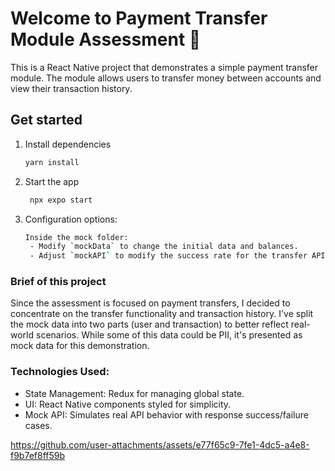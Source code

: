 # Welcome to Payment Transfer Module Assessment 👋

This is a React Native project that demonstrates a simple payment transfer module. The module allows users to transfer money between accounts and view their transaction history.

## Get started

1. Install dependencies

   ```bash
   yarn install
   ```

2. Start the app

   ```bash
    npx expo start
   ```

3. Configuration options:
   ```bash
   Inside the mock folder:
    - Modify `mockData` to change the initial data and balances.
    - Adjust `mockAPI` to modify the success rate for the transfer API.
   ```

### Brief of this project
Since the assessment is focused on payment transfers, I decided to concentrate on the transfer functionality and transaction history. I've split the mock data into two parts (user and transaction) to better reflect real-world scenarios. While some of this data could be PII, it's presented as mock data for this demonstration.

### Technologies Used:
- State Management: Redux for managing global state.
- UI: React Native components styled for simplicity.
- Mock API: Simulates real API behavior with response success/failure cases.


https://github.com/user-attachments/assets/e77f65c9-7fe1-4dc5-a4e8-f9b7ef8ff59b


